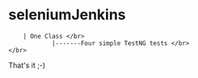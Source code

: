 # seleniumJenkins
        | One Class </br>
                |-------Four simple TestNG tests </br>
    </br>
 That's it ;-)
